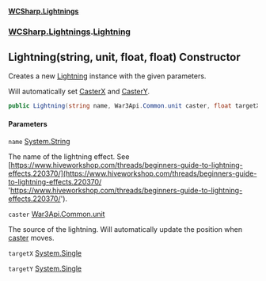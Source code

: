 #### [WCSharp.Lightnings](README.md 'README')
### [WCSharp.Lightnings](WCSharp.Lightnings.md 'WCSharp.Lightnings').[Lightning](WCSharp.Lightnings.Lightning.md 'WCSharp.Lightnings.Lightning')

## Lightning(string, unit, float, float) Constructor

Creates a new [Lightning](WCSharp.Lightnings.Lightning.md 'WCSharp.Lightnings.Lightning') instance with the given parameters.  
  
Will automatically set [CasterX](WCSharp.Lightnings.Lightning.CasterX.md 'WCSharp.Lightnings.Lightning.CasterX') and [CasterY](WCSharp.Lightnings.Lightning.CasterY.md 'WCSharp.Lightnings.Lightning.CasterY').

```csharp
public Lightning(string name, War3Api.Common.unit caster, float targetX, float targetY);
```
#### Parameters

<a name='WCSharp.Lightnings.Lightning.Lightning(string,War3Api.Common.unit,float,float).name'></a>

`name` [System.String](https://docs.microsoft.com/en-us/dotnet/api/System.String 'System.String')

The name of the lightning effect. See [https://www.hiveworkshop.com/threads/beginners-guide-to-lightning-effects.220370/](https://www.hiveworkshop.com/threads/beginners-guide-to-lightning-effects.220370/ 'https://www.hiveworkshop.com/threads/beginners-guide-to-lightning-effects.220370/').

<a name='WCSharp.Lightnings.Lightning.Lightning(string,War3Api.Common.unit,float,float).caster'></a>

`caster` [War3Api.Common.unit](https://docs.microsoft.com/en-us/dotnet/api/War3Api.Common.unit 'War3Api.Common.unit')

The source of the lightning. Will automatically update the position when [caster](WCSharp.Lightnings.Lightning.Lightning(string,War3Api.Common.unit,float,float).md#WCSharp.Lightnings.Lightning.Lightning(string,War3Api.Common.unit,float,float).caster 'WCSharp.Lightnings.Lightning.Lightning(string, War3Api.Common.unit, float, float).caster') moves.

<a name='WCSharp.Lightnings.Lightning.Lightning(string,War3Api.Common.unit,float,float).targetX'></a>

`targetX` [System.Single](https://docs.microsoft.com/en-us/dotnet/api/System.Single 'System.Single')

<a name='WCSharp.Lightnings.Lightning.Lightning(string,War3Api.Common.unit,float,float).targetY'></a>

`targetY` [System.Single](https://docs.microsoft.com/en-us/dotnet/api/System.Single 'System.Single')